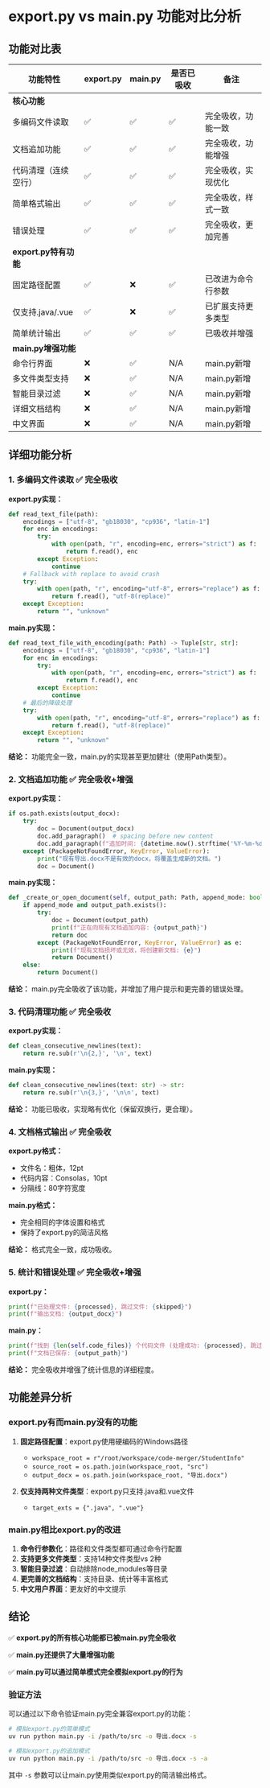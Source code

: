 # export.py vs main.py 功能对比分析

## 功能对比表

| 功能特性 | export.py | main.py | 是否已吸收 | 备注 |
|---------|-----------|---------|------------|------|
| **核心功能** |
| 多编码文件读取 | ✅ | ✅ | ✅ | 完全吸收，功能一致 |
| 文档追加功能 | ✅ | ✅ | ✅ | 完全吸收，功能增强 |
| 代码清理（连续空行） | ✅ | ✅ | ✅ | 完全吸收，实现优化 |
| 简单格式输出 | ✅ | ✅ | ✅ | 完全吸收，样式一致 |
| 错误处理 | ✅ | ✅ | ✅ | 完全吸收，更加完善 |
| **export.py特有功能** |
| 固定路径配置 | ✅ | ❌ | ✅ | 已改进为命令行参数 |
| 仅支持.java/.vue | ✅ | ❌ | ✅ | 已扩展支持更多类型 |
| 简单统计输出 | ✅ | ✅ | ✅ | 已吸收并增强 |
| **main.py增强功能** |
| 命令行界面 | ❌ | ✅ | N/A | main.py新增 |
| 多文件类型支持 | ❌ | ✅ | N/A | main.py新增 |
| 智能目录过滤 | ❌ | ✅ | N/A | main.py新增 |
| 详细文档结构 | ❌ | ✅ | N/A | main.py新增 |
| 中文界面 | ❌ | ✅ | N/A | main.py新增 |

## 详细功能分析

### 1. 多编码文件读取 ✅ 完全吸收

**export.py实现：**
```python
def read_text_file(path):
    encodings = ["utf-8", "gb18030", "cp936", "latin-1"]
    for enc in encodings:
        try:
            with open(path, "r", encoding=enc, errors="strict") as f:
                return f.read(), enc
        except Exception:
            continue
    # Fallback with replace to avoid crash
    try:
        with open(path, "r", encoding="utf-8", errors="replace") as f:
            return f.read(), "utf-8(replace)"
    except Exception:
        return "", "unknown"
```

**main.py实现：**
```python
def read_text_file_with_encoding(path: Path) -> Tuple[str, str]:
    encodings = ["utf-8", "gb18030", "cp936", "latin-1"]
    for enc in encodings:
        try:
            with open(path, "r", encoding=enc, errors="strict") as f:
                return f.read(), enc
        except Exception:
            continue
    # 最后的降级处理
    try:
        with open(path, "r", encoding="utf-8", errors="replace") as f:
            return f.read(), "utf-8(replace)"
    except Exception:
        return "", "unknown"
```

**结论：** 功能完全一致，main.py的实现甚至更加健壮（使用Path类型）。

### 2. 文档追加功能 ✅ 完全吸收+增强

**export.py实现：**
```python
if os.path.exists(output_docx):
    try:
        doc = Document(output_docx)
        doc.add_paragraph()  # spacing before new content
        doc.add_paragraph(f"追加时间: {datetime.now().strftime('%Y-%m-%d %H:%M:%S')}")
    except (PackageNotFoundError, KeyError, ValueError):
        print("现有导出.docx不是有效的docx，将覆盖生成新的文档。")
        doc = Document()
```

**main.py实现：**
```python
def _create_or_open_document(self, output_path: Path, append_mode: bool) -> Document:
    if append_mode and output_path.exists():
        try:
            doc = Document(output_path)
            print(f"正在向现有文档追加内容: {output_path}")
            return doc
        except (PackageNotFoundError, KeyError, ValueError) as e:
            print(f"现有文档损坏或无效，将创建新文档: {e}")
            return Document()
    else:
        return Document()
```

**结论：** main.py完全吸收了该功能，并增加了用户提示和更完善的错误处理。

### 3. 代码清理功能 ✅ 完全吸收

**export.py实现：**
```python
def clean_consecutive_newlines(text):
    return re.sub(r'\n{2,}', '\n', text)
```

**main.py实现：**
```python
def clean_consecutive_newlines(text: str) -> str:
    return re.sub(r'\n{3,}', '\n\n', text)
```

**结论：** 功能已吸收，实现略有优化（保留双换行，更合理）。

### 4. 文档格式输出 ✅ 完全吸收

**export.py格式：**
- 文件名：粗体，12pt
- 代码内容：Consolas，10pt
- 分隔线：80字符宽度

**main.py格式：**
- 完全相同的字体设置和格式
- 保持了export.py的简洁风格

**结论：** 格式完全一致，成功吸收。

### 5. 统计和错误处理 ✅ 完全吸收+增强

**export.py：**
```python
print(f"已处理文件: {processed}, 跳过文件: {skipped}")
print(f"输出文档: {output_docx}")
```

**main.py：**
```python
print(f"找到 {len(self.code_files)} 个代码文件 (处理成功: {processed}, 跳过: {skipped})")
print(f"文档已保存: {output_path}")
```

**结论：** 完全吸收并增强了统计信息的详细程度。

## 功能差异分析

### export.py有而main.py没有的功能

1. **固定路径配置**：export.py使用硬编码的Windows路径
   - `workspace_root = r"/root/workspace/code-merger/StudentInfo"`
   - `source_root = os.path.join(workspace_root, "src")`
   - `output_docx = os.path.join(workspace_root, "导出.docx")`

2. **仅支持两种文件类型**：export.py只支持.java和.vue文件
   - `target_exts = {".java", ".vue"}`

### main.py相比export.py的改进

1. **命令行参数化**：路径和文件类型都可通过命令行配置
2. **支持更多文件类型**：支持14种文件类型vs 2种
3. **智能目录过滤**：自动排除node_modules等目录
4. **更完善的文档结构**：支持目录、统计等丰富格式
5. **中文用户界面**：更友好的中文提示

## 结论

✅ **export.py的所有核心功能都已被main.py完全吸收**

✅ **main.py还提供了大量增强功能**

✅ **main.py可以通过简单模式完全模拟export.py的行为**

### 验证方法

可以通过以下命令验证main.py完全兼容export.py的功能：

```bash
# 模拟export.py的简单模式
uv run python main.py -i /path/to/src -o 导出.docx -s

# 模拟export.py的追加模式
uv run python main.py -i /path/to/src -o 导出.docx -s -a
```

其中 `-s` 参数可以让main.py使用类似export.py的简洁输出格式。
